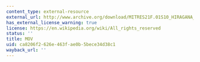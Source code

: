 ```yaml
---
content_type: external-resource
external_url: http://www.archive.org/download/MITRES21F.01S10_HIRAGANA_EXERCISES/5a4.mov
has_external_license_warning: true
license: https://en.wikipedia.org/wiki/All_rights_reserved
status: ''
title: MOV
uid: ca8206f2-626e-463f-ae0b-5bece34d38c1
wayback_url: ''
---
```

